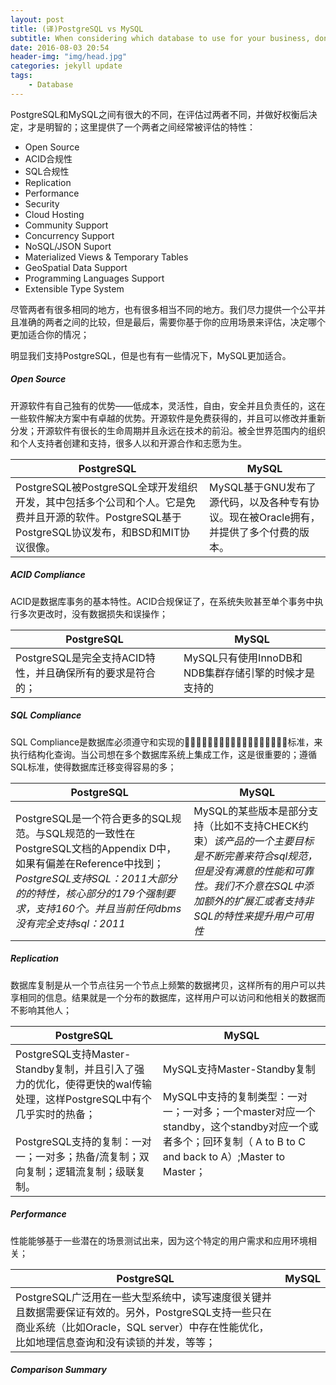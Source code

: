 ```yaml
---
layout: post
title: (译)PostgreSQL vs MySQL
subtitle: When considering which database to use for your business, don’t make the mistake of thinking that all open source RDBMS are the same!
date: 2016-08-03 20:54
header-img: "img/head.jpg"
categories: jekyll update
tags:
    - Database
---
```


PostgreSQL和MySQL之间有很大的不同，在评估过两者不同，并做好权衡后决定，才是明智的；这里提供了一个两者之间经常被评估的特性：

+ Open Source
+ ACID合规性
+ SQL合规性
+ Replication
+ Performance
+ Security
+ Cloud Hosting
+ Community Support
+ Concurrency Support
+ NoSQL/JSON Suport
+ Materialized Views & Temporary Tables
+ GeoSpatial Data Support
+ Programming Languages Support
+ Extensible Type System

尽管两者有很多相同的地方，也有很多相当不同的地方。我们尽力提供一个公平并且准确的两者之间的比较，但是最后，需要你基于你的应用场景来评估，决定哪个更加适合你的情况；

明显我们支持PostgreSQL，但是也有有一些情况下，MySQL更加适合。

##### Open Source

开源软件有自己独有的优势——低成本，灵活性，自由，安全并且负责任的，这在一些软件解决方案中有卓越的优势。开源软件是免费获得的，并且可以修改并重新分发；开源软件有很长的生命周期并且永远在技术的前沿。被全世界范围内的组织和个人支持者创建和支持，很多人以和开源合作和志愿为生。

| PostgreSQL                                                   | MySQL                                                        |
| ------------------------------------------------------------ | ------------------------------------------------------------ |
| PostgreSQL被PostgreSQL全球开发组织开发，其中包括多个公司和个人。它是免费并且开源的软件。PostgreSQL基于PostgreSQL协议发布，和BSD和MIT协议很像。 | MySQL基于GNU发布了源代码，以及各种专有协议。现在被Oracle拥有，并提供了多个付费的版本。 |

##### ACID Compliance

ACID是数据库事务的基本特性。ACID合规保证了，在系统失败甚至单个事务中执行多次更改时，没有数据损失和误操作；

| PostgreSQL                                                 | MySQL                                                |
| ---------------------------------------------------------- | ---------------------------------------------------- |
| PostgreSQL是完全支持ACID特性，并且确保所有的要求是符合的； | MySQL只有使用InnoDB和NDB集群存储引擎的时候才是支持的 |

##### SQL Compliance

SQL Compliance是数据库必须遵守和实现的标准，来执行结构化查询。当公司想在多个数据库系统上集成工作，这是很重要的；遵循SQL标准，使得数据库迁移变得容易的多；

| PostgreSQL                                                   | MySQL                                                        |
| ------------------------------------------------------------ | ------------------------------------------------------------ |
| PostgreSQL是一个符合更多的SQL规范。与SQL规范的一致性在PostgreSQL文档的Appendix D中，如果有偏差在Reference中找到；*PostgreSQL支持SQL：2011大部分的的特性，核心部分的179个强制要求，支持160个。并且当前任何dbms没有完全支持sql：2011* | MySQL的某些版本是部分支持（比如不支持CHECK约束）*该产品的一个主要目标是不断完善来符合sql规范，但是没有满意的性能和可靠性。我们不介意在SQL中添加额外的扩展汇或者支持非SQL的特性来提升用户可用性* |

##### Replication

数据库复制是从一个节点往另一个节点上频繁的数据拷贝，这样所有的用户可以共享相同的信息。结果就是一个分布的数据库，这样用户可以访问和他相关的数据而不影响其他人；

| PostgreSQL                                                   | MySQL                                                        |
| ------------------------------------------------------------ | ------------------------------------------------------------ |
| PostgreSQL支持Master-Standby复制，并且引入了强力的优化，使得更快的wal传输处理，这样PostgreSQL中有个几乎实时的热备；<br /><br />PostgreSQL支持的复制：一对一；一对多；热备/流复制；双向复制；逻辑流复制；级联复制。 | MySQL支持Master-Standby复制<br /><br />MySQL中支持的复制类型：一对一；一对多；一个master对应一个standby，这个standby对应一个或者多个；回环复制（ A to B to C and back to A）;Master to Master； |

##### Performance

性能能够基于一些潜在的场景测试出来，因为这个特定的用户需求和应用环境相关；

| PostgreSQL                                                   | MySQL |
| ------------------------------------------------------------ | ----- |
| PostgreSQL广泛用在一些大型系统中，读写速度很关键并且数据需要保证有效的。另外，PostgreSQL支持一些只在商业系统（比如Oracle，SQL server）中存在性能优化，比如地理信息查询和没有读锁的并发，等等； |       |























##### Comparison Summary